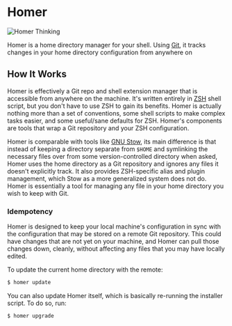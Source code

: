 # Homer

![Homer Thinking](https://github.com/chrbirks/homer/raw/master/docs/homer-thinking.gif)

Homer is a home directory manager for your shell. Using [Git][git], it
tracks changes in your home directory configuration from anywhere on

## How It Works

Homer is effectively a Git repo and shell extension manager that is accessible
from anywhere on the machine. It's written entirely in [ZSH][] shell
script, but you don't have to use ZSH to gain its benefits. Homer is actually
nothing more than a set of conventions, some shell scripts to make
complex tasks easier, and some useful/sane defaults for ZSH. Homer's
components are tools that wrap a Git repository and your ZSH
configuration.

Homer is comparable with tools like [GNU Stow][stow], its main
difference is that instead of keeping a directory separate from
`$HOME` and symlinking the necessary files over from some
version-controlled directory when asked, Homer uses the home
directory as a Git repository and ignores any files it doesn't explicitly
track. It also provides ZSH-specific alias and plugin management, which
Stow as a more generalized system does not do. Homer is essentially a tool for
managing any file in your home directory you wish to keep with Git.

### Idempotency

Homer is designed to keep your local machine's configuration in sync
with the configuration that may be stored on a remote Git repository.
This could have changes that are not yet on your machine, and Homer
can pull those changes down, cleanly, without affecting any files that
you may have locally edited.

To update the current home directory with the remote:

```bash
$ homer update
```

You can also update Homer itself, which is basically re-running the
installer script. To do so, run:

```bash
$ homer upgrade
```

[git]: http://git-scm.com
[stow]: http://www.gnu.org/software/stow/
[ZSH]: http://zsh.sourceforge.net/
